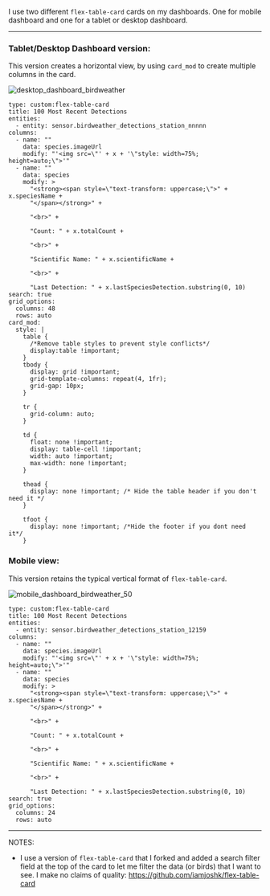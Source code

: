I use two different `flex-table-card` cards on my dashboards. One for mobile dashboard and one for a tablet or desktop dashboard.

---


### Tablet/Desktop Dashboard version:
This version creates a horizontal view, by using `card_mod` to create multiple columns in the card. 

![desktop_dashboard_birdweather](https://github.com/user-attachments/assets/3aace39a-5259-4eab-86ca-a8759c75f3ad)



```
type: custom:flex-table-card
title: 100 Most Recent Detections
entities:
  - entity: sensor.birdweather_detections_station_nnnnn
columns:
  - name: ""
    data: species.imageUrl
    modify: "'<img src=\"' + x + '\"style: width=75%; height=auto;\">'"
  - name: ""
    data: species
    modify: >
      "<strong><span style=\"text-transform: uppercase;\">" + x.speciesName +
      "</span></strong>" + 

      "<br>" + 

      "Count: " + x.totalCount +

      "<br>" + 

      "Scientific Name: " + x.scientificName +

      "<br>" + 

      "Last Detection: " + x.lastSpeciesDetection.substring(0, 10)
search: true
grid_options:
  columns: 48
  rows: auto
card_mod:
  style: |
    table {
      /*Remove table styles to prevent style conflicts*/
      display:table !important;
    }
    tbody {
      display: grid !important;
      grid-template-columns: repeat(4, 1fr);
      grid-gap: 10px;
    }

    tr {
      grid-column: auto;
    }

    td {
      float: none !important;
      display: table-cell !important;
      width: auto !important;
      max-width: none !important;
    }

    thead {
      display: none !important; /* Hide the table header if you don't need it */
    }

    tfoot {
      display: none !important; /*Hide the footer if you dont need it*/
    }
```


### Mobile view:
This version retains the typical vertical format of `flex-table-card`.

![mobile_dashboard_birdweather_50](https://github.com/user-attachments/assets/40033315-8bf2-47bd-bbfb-f04b16e3da00)


```
type: custom:flex-table-card
title: 100 Most Recent Detections
entities:
  - entity: sensor.birdweather_detections_station_12159
columns:
  - name: ""
    data: species.imageUrl
    modify: "'<img src=\"' + x + '\"style: width=75%; height=auto;\">'"
  - name: ""
    data: species
    modify: >
      "<strong><span style=\"text-transform: uppercase;\">" + x.speciesName +
      "</span></strong>" + 

      "<br>" + 

      "Count: " + x.totalCount +

      "<br>" + 

      "Scientific Name: " + x.scientificName +

      "<br>" + 

      "Last Detection: " + x.lastSpeciesDetection.substring(0, 10)
search: true
grid_options:
  columns: 24
  rows: auto
```



---
NOTES:
- I use a version of `flex-table-card` that I forked and added a search filter field at the top of the card to let me filter the data (or birds) that I want to see.
  I make no claims of quality: https://github.com/iamjoshk/flex-table-card
    
